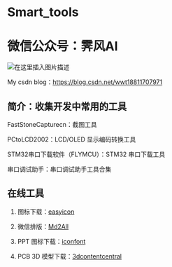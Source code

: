 # Smart_tools

# 微信公众号：霁风AI

![在这里插入图片描述](https://img-blog.csdnimg.cn/20200704103640469.jpg)

My csdn blog：https://blog.csdn.net/wwt18811707971


## 简介：收集开发中常用的工具

FastStoneCapturecn：截图工具

PCtoLCD2002：LCD/OLED 显示编码转换工具

STM32串口下载软件（FLYMCU）：STM32 串口下载工具

串口调试助手：串口调试助手工具合集

## 在线工具

1. 图标下载：[easyicon](https://www.easyicon.net/)

2. 微信排版：[Md2All](http://md.aclickall.com/)

3. PPT 图标下载：[iconfont](https://www.iconfont.cn/)

4. PCB 3D 模型下载：[3dcontentcentral](https://www.3dcontentcentral.cn/Default.aspx)








